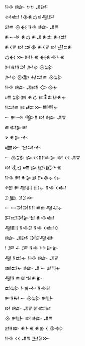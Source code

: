 <div class='block'>
<div class='line'>𒀀𒈾 𒈗 𒆳𒆳 𒂗𒅀</div>
<div class='line'>𒀴𒅗 𒁹𒆠𒀭𒌓𒁀𒆷𒂅</div>
<div class='line'>𒇻𒌑 𒁲𒈬 𒀀𒈾 𒈗 𒂗𒐊</div>
<div class='line'>𒀭𒀸𒋩 𒀭𒌓 𒀭𒂗 𒀭𒉺 𒀭𒌋𒄥</div>
<div class='line'>𒀭𒌋𒐊 𒊭 𒀏𒆠 𒀭𒌋𒐊 𒊭 𒌷𒇹𒀭</div>
<div class='line'>𒌓𒈬 𒁍𒁕𒈨𒌍 𒈬𒀭𒈾𒈨𒌍</div>
<div class='line'>𒁕𒊏𒀀𒋫 𒂅𒌒 𒊮𒁉</div>
<div class='line'>𒂅𒌒 𒍜 𒄷𒁺𒌑 𒊮𒁉</div>
<div class='line'>𒀀𒈾 𒈗 𒂗𒅀 𒀖𒁲𒉡</div>
<div class='line'>𒋬 𒁉𒀉 𒀭𒌓 𒄿𒀮𒉺𒄩𒀭𒉡</div>
<div class='line'>𒀀𒁺𒌑 𒄿𒊐𒁍𒌦𒉡</div>
<div class='line'>𒀸 𒊓𒁄 𒄊𒈫 𒊭 𒈗 𒂗𒐊</div>
<div class='line'>𒌑𒊕𒉌𒅖</div>
<div class='line'>𒆳 𒀭𒉌𒋾</div>
<div class='line'>𒁾𒁍 𒈠𒁺𒋾</div>
<div class='line'>𒀸 𒊮𒁉 𒇽𒌋𒌋𒍝𒍝𒉺𒉌 𒊭 𒌋𒌋 𒂗𒐊</div>
<div class='line'>𒊭 𒆬𒌓 𒋬 𒇽𒁮𒃼𒈨𒌍</div>
<div class='line'>𒀀𒈾 𒂍 𒀭𒉌𒂊 𒄿𒁲𒉡𒌋𒉡</div>
<div class='line'>𒅇 𒊓𒆷𒈬 𒆗𒉡 𒀀𒈾 𒌋𒅗</div>
<div class='line'>𒊒𒆥 𒋡𒊒𒁍</div>
<div class='line'>𒀸 𒁁𒋫𒋫𒀀𒀀 𒌑𒉺𒆷𒄷𒉡</div>
<div class='line'>𒁕𒀊𒋫𒉌𒈠 𒀭𒈾𒅗</div>
<div class='line'>𒆷𒀾𒋙 𒀀𒈾𒆪 𒀀𒈾 𒌋𒅗𒄭</div>
<div class='line'>𒈗 𒂗𒅀 𒋫𒆪𒆷𒀝</div>
<div class='line'>𒁹 𒂆 𒈦 𒂆 𒀀𒈾 𒈨𒈨𒄿𒉌</div>
<div class='line'>𒆷 𒀀𒆗𒉡 𒀀𒈾 𒈗 𒂗𒐊</div>
<div class='line'>𒀜𒆗𒉡 𒈗 𒂗 𒀸 𒋗𒈫𒋙𒉡</div>
<div class='line'>𒆷𒀀 𒌑𒊏𒈠𒀭𒉌</div>
<div class='line'>𒆗𒁉 𒈨𒂊𒋾 𒀀𒈾𒆪</div>
<div class='line'>𒊓𒀀𒊑 𒀸 𒊮𒁉 𒂍𒃲</div>
<div class='line'>𒊭 𒈗 𒂗𒐊 𒇻𒅗𒄿</div>
<div class='line'>𒊮 𒂍𒃲 𒊭 𒈗 𒂗𒐊</div>
<div class='line'>𒇻𒍝𒅔 𒀭𒈨𒌍 𒀭𒂊 𒌋 𒆠𒁴</div>
<div class='line'>𒀀𒈾 𒌋𒌋 𒂗𒐊 𒌨𒊒𒁍</div>
</div>